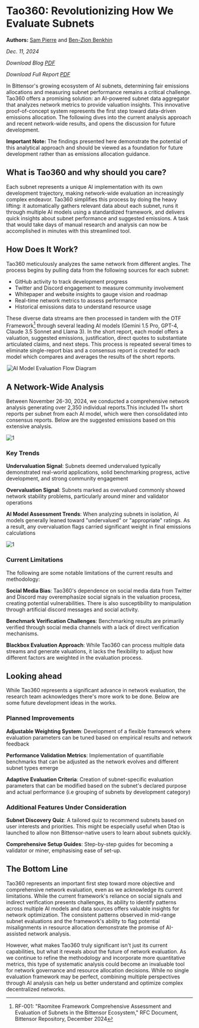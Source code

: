 # Tao360: Revolutionizing How We Evaluate Subnets

**Authors:** [Sam Pierre](https://x.com/notYourBananaa) and [Ben-Zion Benkhin](https://x.com/benzion_b)

*Dec. 11, 2024*

*Download Blog [PDF](https://drive.google.com/file/d/1ldkypVg_7Yu9RHKWR8Zui7KMuANrBbmo/view?usp=drive_link)*

*Download Full Report [PDF](https://drive.google.com/file/d/1Hjc5mP0sjDMQDNFQlWFytW13y3kXlJkm/view?usp=drive_link)*

In Bittensor's growing ecosystem of AI subnets, determining fair emissions allocations and measuring subnet performance remains a critical challenge. Tao360 offers a promising solution: an AI-powered subnet data aggregator that analyzes network metrics to provide valuation insights. This innovative proof-of-concept system represents the first step toward data-driven emissions allocation. The following dives into the current analysis approach and recent network-wide results, and opens the discussion for future development.

**Important Note:** The findings presented here demonstrate the potential of this analytical approach and should be viewed as a foundation for future development rather than as emissions allocation guidance.

## What is Tao360 and why should you care?

Each subnet represents a unique AI implementation with its own development trajectory, making network-wide evaluation an increasingly complex endeavor. Tao360 simplifies this process by doing the heavy lifting: it automatically gathers relevant data about each subnet, runs it through multiple AI models using a standardized framework, and delivers quick insights about subnet performance and suggested emissions. A task that would take days of manual research and analysis can now be accomplished in minutes with this streamlined tool.

## How Does It Work?

Tao360 meticulously analyzes the same network from different angles. The process begins by pulling data from the following sources for each subnet:

* GitHub activity to track development progress
* Twitter and Discord engagement to measure community involvement
* Whitepaper and website insights to gauge vision and roadmap
* Real-time network metrics to assess performance
* Historical emissions data to understand resource usage

These diverse data streams are then processed in tandem with the OTF Framework[^1] through several leading AI models (Gemini 1.5 Pro, GPT-4, Claude 3.5 Sonnet and Llama 3). In the short report, each model offers a valuation, suggested emissions, justification, direct quotes to substantiate articulated claims, and next steps. This process is repeated several times to eliminate single-report bias and a consensus report is created for each model which compares and averages the results of the short reports.

<div style="max-width: 500px; margin: 0 auto;">

![AI Model Evaluation Flow Diagram](https://i.imgur.com/HtxwoxL.jpg)

</div>

## A Network-Wide Analysis

Between November 26-30, 2024, we conducted a comprehensive network analysis generating over 2,350 individual reports.This included 11+ short reports per subnet from each AI model, which were then consolidated into consensus reports. Below are the suggested emissions based on this extensive analysis.

![1](https://i.imgur.com/lgqztq8.jpg)

### Key Trends

**Undervaluation Signal**: Subnets deemed undervalued typically demonstrated real-world applications, solid benchmarking progress, active development, and strong community engagement

**Overvaluation Signal**: Subnets marked as overvalued commonly showed network stability problems, particularly around miner and validator operations

**AI Model Assessment Trends**: When analyzing subnets in isolation, AI models generally leaned toward "undervalued" or "appropriate" ratings. As a result, any overvaluation flags carried significant weight in final emissions calculations

![1](https://i.imgur.com/IjUZyNo.jpg)

### Current Limitations

The following are some notable limitations of the current results and methodology:

**Social Media Bias**: Tao360's dependence on social media data from Twitter and Discord may overemphasize social signals in the valuation process, creating potential vulnerabilities. There is also susceptibility to manipulation through artificial discord messages and social activity.

**Benchmark Verification Challenges**: Benchmarking results are primarily verified through social media channels with a lack of direct verification mechanisms.

**Blackbox Evaluation Approach**: While Tao360 can process multiple data streams and generate valuations, it lacks the flexibility to adjust how different factors are weighted in the evaluation process.

## Looking ahead

While Tao360 represents a significant advance in network evaluation, the research team acknowledges there's more work to be done. Below are some future development ideas in the works.

### Planned Improvements

**Adjustable Weighting System**: Development of a flexible framework where evaluation parameters can be tuned based on empirical results and network feedback

**Performance Validation Metrics**: Implementation of quantifiable benchmarks that can be adjusted as the network evolves and different subnet types emerge

**Adaptive Evaluation Criteria**: Creation of subnet-specific evaluation parameters that can be modified based on the subnet's declared purpose and actual performance (i.e grouping of subnets by development category)

### Additional Features Under Consideration

**Subnet Discovery Quiz**: A tailored quiz to recommend subnets based on user interests and priorities. This might be especially useful when Dtao is launched to allow non Bittensor-native users to learn about subnets quickly.

**Comprehensive Setup Guides**: Step-by-step guides for becoming a validator or miner, emphasising ease of set-up.

## The Bottom Line

Tao360 represents an important first step toward more objective and comprehensive network evaluation, even as we acknowledge its current limitations. While the current framework's reliance on social signals and indirect verification presents challenges, its ability to identify patterns across multiple AI models and data sources offers valuable insights for network optimization. The consistent patterns observed in mid-range subnet evaluations and the framework's ability to flag potential misalignments in resource allocation demonstrate the promise of AI-assisted network analysis.

However, what makes Tao360 truly significant isn't just its current capabilities, but what it reveals about the future of network evaluation. As we continue to refine the methodology and incorporate more quantitative metrics, this type of systematic analysis could become an invaluable tool for network governance and resource allocation decisions. While no single evaluation framework may be perfect, combining multiple perspectives through AI analysis can help us better understand and optimize complex decentralized networks.

[^1]: RF-001: "Raomitee Framework Comprehensive Assessment and Evaluation of Subnets in the Bittensor Ecosystem," RFC Document, Bittensor Repository, December 2024

